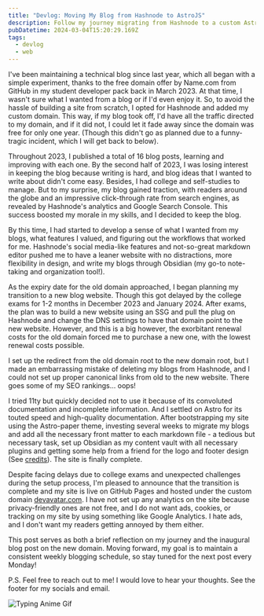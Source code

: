 ```yaml
---
title: "Devlog: Moving My Blog from Hashnode to AstroJS"
description: Follow my journey migrating from Hashnode to a custom Astro site, including challenges faced and lessons learned during the transition process.
pubDatetime: 2024-03-04T15:20:29.169Z
tags:
  - devlog
  - web
---
```


I've been maintaining a technical blog since last year, which all began with a simple experiment, thanks to the free domain offer by Name.com from GitHub in my student developer pack back in March 2023. At that time, I wasn't sure what I wanted from a blog or if I'd even enjoy it. So, to avoid the hassle of building a site from scratch, I opted for Hashnode and added my custom domain. This way, if my blog took off, I'd have all the traffic directed to my domain, and if it did not, I could let it fade away since the domain was free for only one year. (Though this didn't go as planned due to a funny-tragic incident, which I will get back to below).

Throughout 2023, I published a total of 16 blog posts, learning and improving with each one. By the second half of 2023, I was losing interest in keeping the blog because writing is hard, and blog ideas that I wanted to write about didn't come easy. Besides, I had college and self-studies to manage. But to my surprise, my blog gained traction, with readers around the globe and an impressive click-through rate from search engines, as revealed by Hashnode's analytics and Google Search Console. This success boosted my morale in my skills, and I decided to keep the blog.

By this time, I had started to develop a sense of what I wanted from my blogs, what features I valued, and figuring out the workflows that worked for me. Hashnode's social media-like features and not-so-great markdown editor pushed me to have a leaner website with no distractions, more flexibility in design, and write my blogs through Obsidian (my go-to note-taking and organization tool!).

As the expiry date for the old domain approached, I began planning my transition to a new blog website. Though this got delayed by the college exams for 1-2 months in December 2023 and January 2024. After exams, the plan was to build a new website using an SSG and pull the plug on Hashnode and change the DNS settings to have that domain point to the new website. However, and this is a big however, the exorbitant renewal costs for the old domain forced me to purchase a new one, with the lowest renewal costs possible.

I set up the redirect from the old domain root to the new domain root, but I made an embarrassing mistake of deleting my blogs from Hashnode, and I could not set up proper canonical links from old to the new website. There goes some of my SEO rankings... oops!

I tried 11ty but quickly decided not to use it because of its convoluted documentation and incomplete information. And I settled on Astro for its touted speed and high-quality documentation. After bootstrapping my site using the Astro-paper theme, investing several weeks to migrate my blogs and add all the necessary front matter to each markdown file - a tedious but necessary task, set up Obsidian as my content vault with all necessary plugins and getting some help from a friend for the logo and footer design (See [credits](/credits)). The site is finally complete.

Despite facing delays due to college exams and unexpected challenges during the setup process, I'm pleased to announce that the transition is complete and my site is live on GitHub Pages and hosted under the custom domain [devavatar.com](/). I have not set up any analytics on the site because privacy-friendly ones are not free, and I do not want ads, cookies, or tracking on my site by using something like Google Analytics. I hate ads, and I don't want my readers getting annoyed by them either.

This post serves as both a brief reflection on my journey and the inaugural blog post on the new domain. Moving forward, my goal is to maintain a consistent weekly blogging schedule, so stay tuned for the next post every Monday!

P.S. Feel free to reach out to me! I would love to hear your thoughts. See the footer for my socials and email.

![Typing Anime Gif](https://media1.tenor.com/m/Xf_PZVtHpSgAAAAC/anime-typing.gif)
